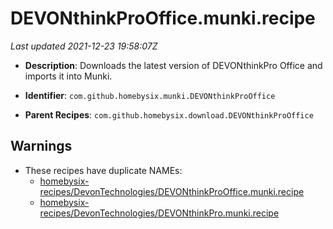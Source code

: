 # DEVONthinkProOffice.munki.recipe

_Last updated 2021-12-23 19:58:07Z_

- **Description**: Downloads the latest version of DEVONthinkPro Office and imports it into Munki.

- **Identifier**: `com.github.homebysix.munki.DEVONthinkProOffice`

- **Parent Recipes**: `com.github.homebysix.download.DEVONthinkProOffice`

## Warnings

- These recipes have duplicate NAMEs:
    - [homebysix-recipes/DevonTechnologies/DEVONthinkProOffice.munki.recipe](/autopkg-dupe-tracker/homebysix-recipes/DevonTechnologies/DEVONthinkProOffice.munki.recipe)
    - [homebysix-recipes/DevonTechnologies/DEVONthinkPro.munki.recipe](/autopkg-dupe-tracker/homebysix-recipes/DevonTechnologies/DEVONthinkPro.munki.recipe)